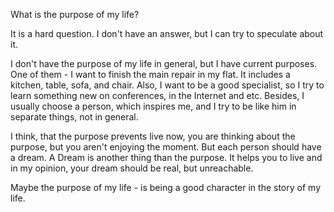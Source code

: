 What is the purpose of my life?

It is a hard question. I don't have an answer, but I can try to speculate about it.

I don't have the purpose of my life in general, but I have current purposes.
One of them - I want to finish the main repair in my flat. It includes a kitchen, table, sofa, and chair.
Also, I want to be a good specialist, so I try to learn something new on conferences, in the Internet and etc.
Besides, I usually choose a person, which inspires me, and I try to be like him in separate things, not in general.

I think, that the purpose prevents live now, you are thinking about the purpose, but you aren't enjoying the moment.
But each person should have a dream. A Dream is another thing than the purpose. It helps you to live and in my opinion, your dream should be real, but unreachable.

Maybe the purpose of my life - is being a good character in the story of my life.